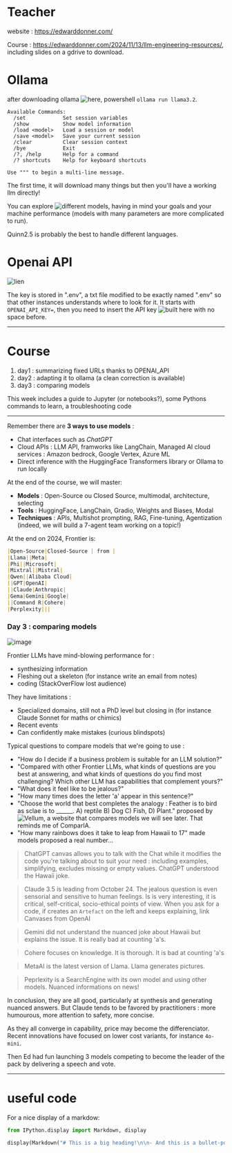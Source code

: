 
# Teacher

website : https://edwarddonner.com/

Course : https://edwarddonner.com/2024/11/13/llm-engineering-resources/, including slides on a gdrive to download.

# Ollama

after downloading ollama ![here](https://ollama.com/download), powershell `ollama run llama3.2`.

```
Available Commands:
  /set            Set session variables
  /show           Show model information
  /load <model>   Load a session or model
  /save <model>   Save your current session
  /clear          Clear session context
  /bye            Exit
  /?, /help       Help for a command
  /? shortcuts    Help for keyboard shortcuts

Use """ to begin a multi-line message.
```

The first time, it will download many things but then you'll have a working llm directly!

You can explore ![different models](https://ollama.com/search), having in mind your goals and your machine performance (models with many parameters are more complicated to run).

Quinn2.5 is probably the best to handle different languages.

# Openai API

![lien](https://platform.openai.com/docs/overview)

The key is stored in ".env", a txt file modified to be exactly named ".env" so that other instances understands where to look for it. It starts with `OPENAI_API_KEY=`, then you need to insert the API key ![built here](https://platform.openai.com/settings/organization/api-keys) with no space before.

---

# Course

1. day1 : summarizing fixed URLs thanks to OPENAI_API
2. day2 : adapting it to ollama (a clean correction is available)
3. day3 : comparing models

This week includes a guide to Jupyter (or notebooks?), some Pythons commands to learn, a troubleshooting code

---

Remember there are **3 ways to use models** :
- Chat interfaces such as *ChatGPT*
- Cloud APIs : LLM API, framworks like LangChain, Managed AI cloud services : Amazon bedrock, Google Vertex, Azure ML
- Direct inference with the HuggingFace Transformers library or Ollama to run locally

At the end of the course, we will master:
- **Models** : Open-Source ou Closed Source, multimodal, architecture, selecting 
- **Tools** : HuggingFace, LangChain, Gradio, Weights and Biases, Modal
- **Techniques** : APIs, Multishot prompting, RAG, Fine-tuning, Agentization (indeed, we will build a 7-agent team working on a topic!)

At the end on 2024, Frontier is:

```markdown
|Open-Source|Closed-Source | from |
|Llama||Meta|
|Phi||Microsoft|
|Mixtral||Mistral|
|Qwen||Alibaba Cloud|
||GPT|OpenAI|
||Claude|Anthropic|
|Gema|Gemini|Google|
||Command R|Cohere|
|Perplexity|||
```

### Day 3 : comparing models

![image]('./perso/pic/1_3_models')

Frontier LLMs have mind-blowing performance for :
- synthesizing information
- Fleshing out a skeleton (for instance write an email from notes)
- coding (StackOverFlow lost audience)

They have limitations :
- Specialized domains, still not a PhD level but closing in (for instance Claude Sonnet for maths or chimics)
- Recent events
- Can confidently make mistakes (curious blindspots)

Typical questions to compare models that we're going to use :
- "How do I decide if a business problem is suitable for an LLM solution?"
- "Compared with other Frontier LLMs, what kinds of questions are you best at answering, and what kinds of questions do you find most challenging? Which other LLM has capabilities that complement yours?"
- "What does it feel like to be jealous?"
- "How many times does the letter 'a' appear in this sentence?"
- "Choose the world that best completes the analogy : Feather is to bird as sclae is to ______. A) reptile B) Dog C) Fish, D) Plant." proposed by ![Vellum](https://www.vellum.ai/blog/llm-benchmarks-overview-limits-and-model-comparison), a website that compares models we will see later. That reminds me of ComparIA.
- "How many rainbows does it take to leap from Hawaii to 17" made models proposed a real number...

> ChatGPT canvas allows you to talk with the Chat while it modifies the code you're talking about to suit your need : including examples, simplifying, excludes missing or empty values. ChatGPT understood the Hawaii joke.

> Claude 3.5 is leading from October 24. The jealous question is even sensorial and sensitive to human feelings. Is is very interesting, it is critical, self-critical, socio-ethical points of view. When you ask for a code, if creates an `Artefact` on the left and keeps explaining, link Canvases from OpenAI

> Gemini did not understand the nuanced joke about Hawaii but explains the issue. It is really bad at counting 'a's.

> Cohere focuses on knowledge. It is thorough. It is bad at counting 'a's

> MetaAI is the latest version of Llama. Llama generates pictures.

> Peprlexity is a SearchEngine with its own model and using other models. Nuanced informations on news!

In conclusion, they are all good, particularly at synthesis and generating nuanced answers. But Claude tends to be favored by practitioners : more humourous, more attention to safety, more concise.

As they all converge in capability, price may become the differenciator. Recent innovations have focused on lower cost variants, for instance `4o-mini`.

Then Ed had fun launching 3 models competing to become the leader of the pack by delivering a speech and vote.

---

# useful code

For a nice display of a markdow: 

```python
from IPython.display import Markdown, display

display(Markdown("# This is a big heading!\n\n- And this is a bullet-point\n- So is this\n- Me, too!"))

```




